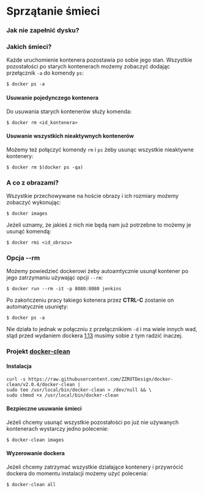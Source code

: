 
# Sprzątanie śmieci

### Jak nie zapełnić dysku?

### Jakich śmieci?

Każde uruchomienie kontenera pozostawia po sobie jego stan. Wszystkie pozostałości
po starych kontenerach możemy zobaczyć dodając przełącznik `-a` do komendy `ps`:
```
$ docker ps -a
```

#### Usuwanie pojedynczego kontenera

Do usuwania starych kontenerów służy komenda:
```
$ docker rm <id_kontenera>
```

#### Usuwanie wszystkich nieaktywnych kontenerów

Możemy też połączyć komendy `rm` i `ps` żeby usunąc wszystkie nieaktywne kontenery:
```
$ docker rm $(docker ps -qa)
```

### A co z obrazami?

Wszystkie przechowywane na hoście obrazy i ich rozmiary możemy zobaczyć wykonując:
```
$ docker images
```

Jeżeli uznamy, że jakieś z nich nie będą nam już potrzebne to możemy je usunąć komendą:
```
$ docker rmi <id_obrazu>
```

### Opcja --rm

Możemy powiedzieć dockerowi żeby autoamtycznie usunął kontener po jego zatrzymaniu
używając opcji `--rm`:
```
$ docker run --rm -it -p 8080:8080 jenkins
```

Po zakończeniu pracy takiego kotenera przez **CTRL-C** zostanie on automatycznie
usunięty:
```
$ docker ps -a
```

Nie działa to jednak w połączniu z przełącznikiem `-d` i ma wiele innych wad, stąd
przed wydaniem dockera [1.13](https://github.com/docker/docker/pull/20848) musimy
sobie z tym radzić inaczej.

### Projekt [docker-clean](https://github.com/zzrotdesign/docker-clean)

#### Instalacja

```
curl -s https://raw.githubusercontent.com/ZZROTDesign/docker-clean/v2.0.4/docker-clean |
sudo tee /usr/local/bin/docker-clean > /dev/null && \
sudo chmod +x /usr/local/bin/docker-clean
```

#### Bezpieczne usuwanie śmieci

Jeżeli chcemy usunąć wszystkie pozostałości po już nie używanych kontenerach wystarczy
jedno polecenie:
```
$ docker-clean images
```

#### Wyzerowanie dockera

Jeżeli chcemy zatrzymać wszystkie działające kontenery i przywrócić dockera do momentu
instalacji możemy użyć polecenia:
```
$ docker-clean all
```
